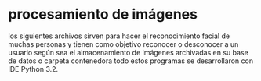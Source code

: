 # procesamiento de imágenes
los siguientes archivos sirven para hacer el reconocimiento facial de muchas personas y tienen como objetivo reconocer o desconocer a un usuario según sea el almacenamiento de imágenes archivadas en su base de datos o carpeta contenedora todo estos programas se desarrollaron con IDE Python 3.2.
